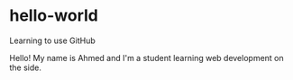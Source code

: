 # hello-world
Learning to use GitHub

Hello! My name is Ahmed and I'm a student learning web development on the side.
